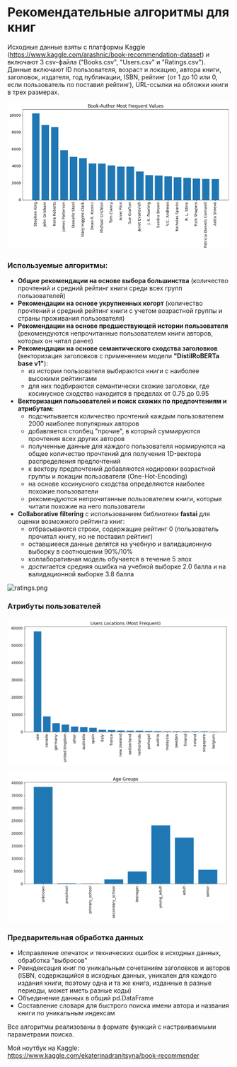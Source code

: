 # Рекомендательные алгоритмы для книг

Исходные данные взяты с платформы Kaggle (https://www.kaggle.com/arashnic/book-recommendation-dataset) и включают 3 csv-файла ("Books.csv", "Users.csv" и "Ratings.csv"). Данные включают ID пользователя, возраст и локацию, автора книги, заголовок, издателя, год публикации, ISBN, рейтинг (от 1 до 10 или 0, если пользователь по поставил рейтинг), URL-ссылки на обложки книги в трех размерах.

![authors.png](authors.png)

### Используемые алгоритмы:
- **Общие рекомендации на основе выбора большинства** (количество прочтений и средний рейтинг книги среди всех групп пользователей)
- **Рекомендации на основе укрупненных когорт** (количество прочтений и средний рейтинг книги с учетом возрастной группы и страны проживания пользователя)
- **Рекомендации на основе предшествующей истории пользователя** (рекомендуются непрочитанные пользователем книги авторов, которых он читал ранее)
- **Рекомендации на основе семантического сходства заголовков** (векторизация заголовков с применением модели **"DistilRoBERTa base v1"**):
  - из истории пользователя выбираются книги с наиболее высокими рейтингами
  - для них подбираются семантически схожие заголовки, где косинусное сходство находится в пределах от 0.75 до 0.95
- **Векторизация пользователей и поиск схожих по предпочтениям и атрибутам:**
  - подсчитывается количество прочтений каждым пользователем 2000 наиболее популярных авторов
  - добавляется столбец "прочие", в который суммируются прочтения всех других авторов
  - полученные данные для каждого пользователя нормируются на общее количество прочтений для получения 1D-вектора распределения предпочтений
  - к вектору предпочтений добавляются кодировки возрастной группы и локации пользователя (One-Hot-Encoding)
  - на основе косинусного сходства определяются наиболее похожие пользователи
  - рекомендуются непрочитанные пользователем книги, которые читали похожие на него пользователи
- **Collaborative filtering** с использованием библиотеки **fastai** для оценки возможного рейтинга книг:
  - отбрасываются строки, содержащие рейтинг 0 (пользователь прочитал книгу, но не поставил рейтинг)
  - оставшиееся данные делятся на учебную и валидационную выборку в соотношении 90%/10%
  - коллаборативная модель обучается в течение 5 эпох
  - достигается средняя ошибка на учебной выборке 2.0 балла и на валидационной выборке 3.8 балла

![ratings.png](rattings.png)

### Атрибуты пользователей

![locations.png](locations.png)

![age_groups.png](age_groups.png)

### Предварительная обработка данных

- Исправление опечаток и технических ошибок в исходных данных, обработка "выбросов"
- Реиндексация книг по уникальным сочетаниям заголовков и авторов (ISBN, содержащийся в исходных данных, уникален для каждого издания книги, поэтому одна и та же книга, изданные в разные периоды, может иметь разные коды)
- Объединение данных в общий pd.DataFrame
- Составление словаря для быстрого поиска имени автора и названия книги по уникальным индексам

Все алгоритмы реализованы в формате функций с настраиваемыми параметрами поиска.

Мой ноутбук на Kaggle: https://www.kaggle.com/ekaterinadranitsyna/book-recommender
